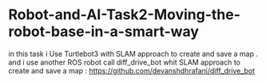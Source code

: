 # Robot-and-AI-Task2-Moving-the-robot-base-in-a-smart-way
in this task i Use Turtlebot3 with SLAM approach to create and
save a map . 
and i use  another ROS robot call diff_drive_bot whit SLAM approach to
create and save a map : https://github.com/devanshdhrafani/diff_drive_bot
